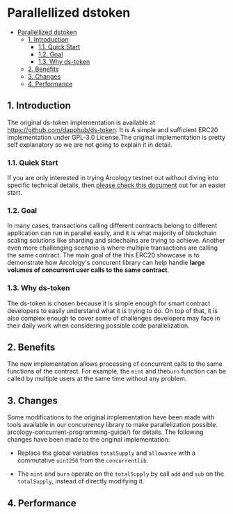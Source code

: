 # Parallellized dstoken

- [Parallellized dstoken](#parallellized-dstoken)
  - [1. Introduction](#1-introduction)
    - [1.1. Quick Start](#11-quick-start)
    - [1.2. Goal](#12-goal)
    - [1.3. Why ds-token](#13-why-ds-token)
  - [2. Benefits](#2-benefits)
  - [3. Changes](#3-changes)
  - [4. Performance](#4-performance)

## 1. Introduction

The original ds-token implementation is available at https://github.com/dapphub/ds-token. It is A simple and sufficient ERC20 implementation under GPL-3.0 License.The original implementation is pretty self explanatory so we are not going to explain it in detail. 

### 1.1. Quick Start

If you are only interested in trying Arcology testnet out without diving into specific technical details, then [please check this document](./parallel-dstoken-test-scripts.md) out for an easier start.

### 1.2. Goal

In many cases, transactions calling different contracts belong to different application can run in parallel easily, and it is what majority of blockchain scaling solutions like sharding and sidechains are trying to achieve. Another even more challenging scenario is where multiple transactions are calling the same contract. The main goal of the this ERC20 showcase is to demonstrate how Arcology's concurent library can help handle **large volumes of concurrent user calls to the same contract**.

### 1.3. Why ds-token

The ds-token is chosen because it is simple enough for smart contract developers to easily understand what it is trying to do. On top of that, it is also complex enough to cover some of challenges developers may face in their daily work when considering possible code parallelization.

## 2. Benefits

The new implementation allows processing of concurrent calls to the same functions of the contract. For example, the `mint` and the`burn` function can be called by multiple users at the same time without any problem.

## 3. Changes

Some modifications to the original implementation have been made with tools available in our concurrency library to make parallelization possible. arcology-concurrent-programming-guide/) for details. The following changes have been made to the original implementation:

- Replace the global variables `totalSupply` and `allowance` with a commutative `uint256` from the `concurrentlib`.

- The `mint` and `burn` operate on the `totalSupply` by call `add` and `sub` on the `totalSupply`, instead of directly modifying it.

## 4. Performance 

<!-- ## 5. Tests

- [Interactive](/doc/parallellized-dstoken-interactive.md)
- [Benchmarking](/doc/parallellized-dstoken-benchmarking.md) -->
